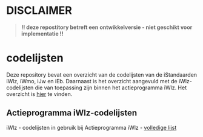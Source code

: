 # DISCLAIMER
> **!! deze repostitory betreft een ontwikkelversie - niet geschikt voor implementatie !!**

# codelijsten
Deze repository bevat een overzicht van de codelijsten van de iStandaarden iWlz, iWmo, iJw en iEb. Daarnaast is het overzicht aangevuld met de iWlz-codelijsten die van toepassing zijn binnen het actieprogramma iWlz. 
Het overzicht is [hier](iStandaard-codelijsten.md) te vinden. 

## Actieprogramma iWlz-codelijsten
iWlz - codelijsten in gebruik bij Actieprogramma iWlz - [volledige lijst](https://github.com/iStandaarden/iWlz-codelijsten/blob/main/iWlz-codelijsten.md)